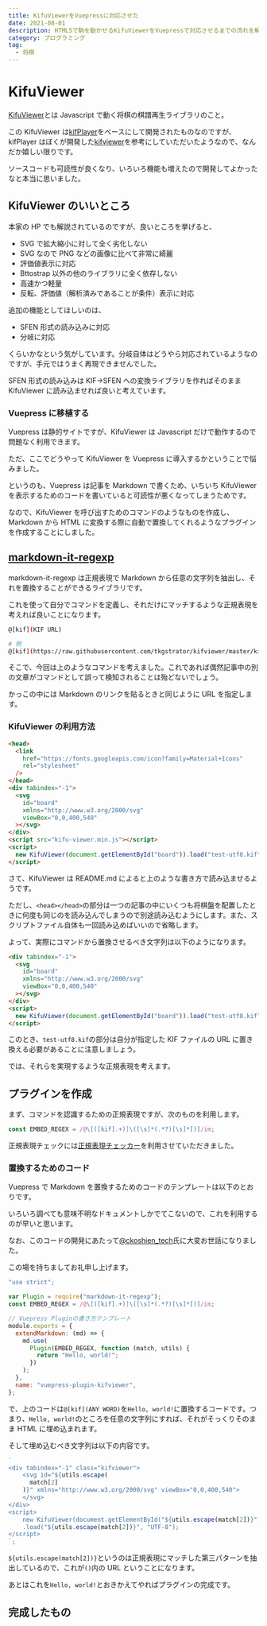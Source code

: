 ```yaml
---
title: KifuViewerをVuepressに対応させた
date: 2021-08-01
description: HTML5で駒を動かせるKifuViewerをVuepressで対応させるまでの流れを解説
category: プログラミング
tag:
  - 将棋
---
```


# KifuViewer

[KifuViewer](https://marmooo.github.io/kifu-viewer/)とは Javascript で動く将棋の棋譜再生ライブラリのこと。

この KifuViewer は[kifPlayer](https://shogi-study.com/%E3%83%96%E3%83%A9%E3%82%A6%E3%82%B6%E6%A3%8B%E8%AD%9C%E5%86%8D%E7%94%9F%E3%83%84%E3%83%BC%E3%83%AB%E3%80%8Ckifplayer%E3%80%8D/)をベースにして開発されたものなのですが、kifPlayer はぼくが開発した[kifviewer](https://github.com/tkgstrator/kifviewer)を参考にしていただいたようなので、なんだか嬉しい限りです。

ソースコードも可読性が良くなり、いろいろ機能も増えたので開発してよかったなと本当に思いました。

## KifuViewer のいいところ

本家の HP でも解説されているのですが、良いところを挙げると、

- SVG で拡大縮小に対して全く劣化しない
- SVG なので PNG などの画像に比べて非常に綺麗
- 評価値表示に対応
- Bttostrap 以外の他のライブラリに全く依存しない
- 高速かつ軽量
- 反転、評価値（解析済みであることが条件）表示に対応

追加の機能としてほしいのは、

- SFEN 形式の読み込みに対応
- 分岐に対応

くらいかなという気がしています。分岐自体はどうやら対応されているようなのですが、手元ではうまく再現できませんでした。

SFEN 形式の読み込みは KIF→SFEN への変換ライブラリを作ればそのまま KifuViewer に読み込ませれば良いと考えています。

### Vuepress に移植する

Vuepress は静的サイトですが、KifuViewer は Javascript だけで動作するので問題なく利用できます。

ただ、ここでどうやって KifuViewer を Vuepress に導入するかということで悩みました。

というのも、Vuepress は記事を Markdown で書くため、いちいち KifuViewer を表示するためのコードを書いていると可読性が悪くなってしまうためです。

なので、KifuViewer を呼び出すためのコマンドのようなものを作成し、Markdown から HTML に変換する際に自動で置換してくれるようなプラグインを作成することにしました。

## [markdown-it-regexp](https://github.com/rlidwka/markdown-it-regexp)

markdown-it-regexp は正規表現で Markdown から任意の文字列を抽出し、それを置換することができるライブラリです。

これを使って自分でコマンドを定義し、それだけにマッチするような正規表現を考えれば良いことになります。

```sh
@[kif](KIF URL)

# 例
@[kif](https://raw.githubusercontent.com/tkgstrator/kifviewer/master/kif/ryu3001.kif)
```

そこで、今回は上のようなコマンドを考えました。これであれば偶然記事中の別の文章がコマンドとして誤って検知されることは殆どないでしょう。

かっこの中には Markdown のリンクを貼るときと同じように URL を指定します。

### KifuViewer の利用方法

```html
<head>
  <link
    href="https://fonts.googleapis.com/icon?family=Material+Icons"
    rel="stylesheet"
  />
</head>
<div tabindex="-1">
  <svg
    id="board"
    xmlns="http://www.w3.org/2000/svg"
    viewBox="0,0,400,540"
  ></svg>
</div>
<script src="kifu-viewer.min.js"></script>
<script>
  new KifuViewer(document.getElementById("board")).load("test-utf8.kif");
</script>
```

さて、KifuViewer は README.md によると上のような書き方で読み込ませるようです。

ただし、`<head></head>`の部分は一つの記事の中にいくつも将棋盤を配置したときに何度も同じのを読み込んでしまうので別途読み込むようにします。また、スクリプトファイル自体も一回読み込めばいいので省略します。

よって、実際にコマンドから置換させるべき文字列は以下のようになります。

```html
<div tabindex="-1">
  <svg
    id="board"
    xmlns="http://www.w3.org/2000/svg"
    viewBox="0,0,400,540"
  ></svg>
</div>
<script>
  new KifuViewer(document.getElementById("board")).load("test-utf8.kif");
</script>
```

このとき、`test-utf8.kif`の部分は自分が指定した KIF ファイルの URL に置き換える必要があることに注意しましょう。

では、それらを実現するような正規表現を考えます。

## プラグインを作成

まず、コマンドを認識するための正規表現ですが、次のものを利用します。

```js
const EMBED_REGEX = /@\[([kif].+)]\([\s]*(.*?)[\s]*[)]/im;
```

正規表現チェックには[正規表現チェッカー](https://www-creators.com/tool/regex-checker)を利用させていただきました。

### 置換するためのコード

Vuepress で Markdown を置換するためのコードのテンプレートは以下のとおりです。

いろいろ調べても意味不明なドキュメントしかでてこないので、これを利用するのが早いと思います。

なお、このコードの開発にあたって[@ckoshien_tech](https://twitter.com/ckoshien_tech)氏に大変お世話になりました。

この場を持ちましてお礼申し上げます。

```js
"use strict";

var Plugin = require("markdown-it-regexp");
const EMBED_REGEX = /@\[([kif].+)]\([\s]*(.*?)[\s]*[)]/im;

// Vuepress Pluginの書き方テンプレート
module.exports = {
  extendMarkdown: (md) => {
    md.use(
      Plugin(EMBED_REGEX, function (match, utils) {
        return "Hello, world!";
      })
    );
  },
  name: "vuepress-plugin-kifviewer",
};
```

で、上のコードは`@[kif](ANY WORD)`を`Hello, world!`に置換するコードです。つまり、`Hello, world!`のところを任意の文字列にすれば、それがそっくりそのまま HTML に埋め込まれます。

そして埋め込むべき文字列は以下の内容です。

```js
`
<div tabindex="-1" class="kifviewer">
    <svg id="${utils.escape(
      match[2]
    )}" xmlns="http://www.w3.org/2000/svg" viewBox="0,0,400,540">
    </svg>
</div>
<script>
    new KifuViewer(document.getElementById("${utils.escape(match[2])}"))
    .load("${utils.escape(match[2])}", "UTF-8");
</script>
`;
```

`${utils.escape(match[2])}`というのは正規表現にマッチした第三パターンを抽出しているので、これが`()`内の URL ということになります。

あとはこれを`Hello, world!`とおきかえてやればプラグインの完成です。

## 完成したもの

###

<Amazon/>

